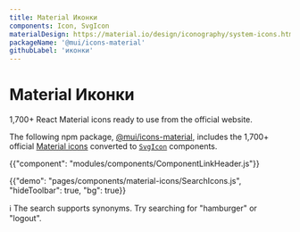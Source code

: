 ```yaml
---
title: Material Иконки
components: Icon, SvgIcon
materialDesign: https://material.io/design/iconography/system-icons.html
packageName: '@mui/icons-material'
githubLabel: 'иконки'
---
```


# Material Иконки

<p class="description">1,700+ React Material icons ready to use from the official website.</p>

The following npm package, [@mui/icons-material](https://www.npmjs.com/package/@mui/icons-material), includes the 1,700+ official [Material icons](https://fonts.google.com/icons) converted to [`SvgIcon`](/api/svg-icon/) components.

{{"component": "modules/components/ComponentLinkHeader.js"}}

{{"demo": "pages/components/material-icons/SearchIcons.js", "hideToolbar": true, "bg": true}}

ℹ️ The search supports synonyms. Try searching for "hamburger" or "logout".
